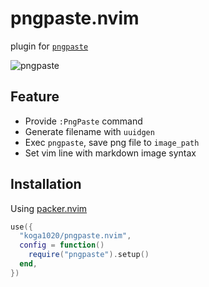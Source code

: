 # pngpaste.nvim

plugin for [`pngpaste`](https://github.com/jcsalterego/pngpaste)

![pngpaste](https://user-images.githubusercontent.com/11972942/208886272-2dd06b75-f72e-4aab-b40b-5b09b26470f5.gif)

## Feature

- Provide `:PngPaste` command
- Generate filename with `uuidgen`
- Exec `pngpaste`, save png file to `image_path`
- Set vim line with markdown image syntax

## Installation

Using [packer.nvim](https://github.com/wbthomason/packer.nvim)

```lua
use({
  "koga1020/pngpaste.nvim",
  config = function()
    require("pngpaste").setup()
  end,
})
```

